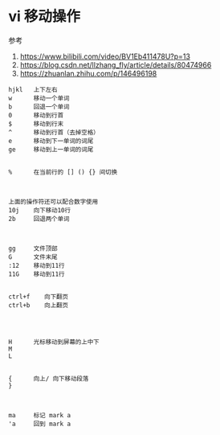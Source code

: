 
# vi 移动操作


参考  
1. https://www.bilibili.com/video/BV1Eb411478U?p=13
2. https://blog.csdn.net/llzhang_fly/article/details/80474966
3. https://zhuanlan.zhihu.com/p/146496198


```
hjkl   上下左右
w      移动一个单词
b      回退一个单词
0      移动到行首
$      移动到行末
^      移动到行首（去掉空格） 
e      移动到下一单词的词尾
ge     移动到上一单词的词尾


%      在当前行的 [] () {} 间切换



上面的操作符还可以配合数字使用
10j    向下移动10行
2b     回退两个单词  



gg     文件顶部
G      文件末尾
:12    移动到11行
11G    移动到11行


ctrl+f    向下翻页     
ctrl+b    向上翻页     




H      光标移动到屏幕的上中下
M
L


{      向上/ 向下移动段落
}



ma     标记 mark a
'a     回到 mark a





```